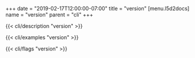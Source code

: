 +++
date = "2019-02-17T12:00:00-07:00"
title = "version"
[menu.l5d2docs]
  name = "version"
  parent = "cli"
+++

{{< cli/description "version" >}}

{{< cli/examples "version" >}}

{{< cli/flags "version" >}}

